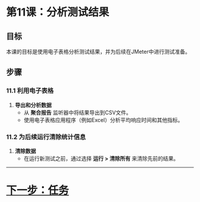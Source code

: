 # 第11课：分析测试结果

## 目标
本课的目标是使用电子表格分析测试结果，并为后续在JMeter中进行测试准备。

## 步骤

### 11.1 利用电子表格
1. **导出和分析数据**
   - 从 **聚合报告** 监听器中将结果导出到CSV文件。
   - 使用电子表格应用程序（例如Excel）分析平均响应时间和其他指标。

### 11.2 为后续运行清除统计信息
1. **清除数据**
   - 在运行新测试之前，通过选择 **运行 > 清除所有** 来清除先前的结果。

---

# [下一步：任务](../lab-work.md)